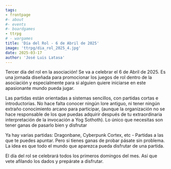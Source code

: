 ```yaml
---
tags:
- frontpage
#- about
#- events
#- boardgames
- ttrpg
# - wargames
title: 'Día del Rol - 6 de Abril de 2025'
image: 'ttrpg/dia_rol_2025_4.jpg'
date: 2025-03-17
author: 'José Luis Latasa'
---
```


Tercer día del rol en la asociación! Se va a celebrar el 6 de Abril de 2025. Es una jornada diseñada para promocionar los juegos de rol dentro de la asociación y especialmente para si alguien quiere iniciarse en este apasionante mundo pueda jugar.

Las partidas están orientadas a sistemas sencillos, con partidas cortas e introductorias. No hace falta conocer ningún lore antiguo, ni tener ningún extraño conocimiento arcano para participar, (aunque la organización no se hace responsable de los que puedas adquirir después de tu extraordinaria interpretación de la invocación a Yog Sothoth). Lo único que necesitas son tener ganas de pasarlo bien y disfrutar

Ya hay varias partidas: Dragonbane, Cyberpunk Cortex, etc - Partidas a las que te puedes apuntar. Pero si tienes ganas de probar pásate sin problema. La idea es que todo el mundo que aparezca pueda disfrutar de una partida.

El día del rol se celebrará todos los primeros domingos del mes. Así que vete afilando los dados y prepárate a disfrutar.
